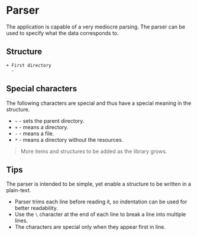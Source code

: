 ﻿# Parser

The application is capable of a very mediocre parsing. The parser can be used
to specify what the data corresponds to. 

## Structure

``` text
+ First directory
  - 
```

## Special characters

The following characters are special and thus have a special meaning in the structure.

* `~` - sets the parent directory.
* `+` - means a directory.
* `-` - means a file.
* `*` - means a directory without the resources.

> More items and structures to be added as the library grows.

## Tips

The parser is intended to be simple, yet enable a structure to be written in a
plain-text.

* Parser trims each line before reading it, so indentation can be used for better readability.
* Use the `\` character at the end of each line to break a line into multiple lines.
* The characters are special only when they appear first in line.

